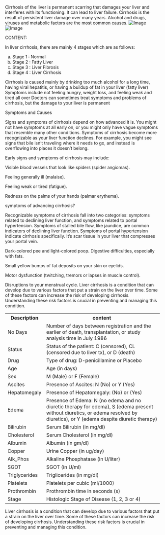 Cirrhosis of the liver is permanent scarring that damages your liver and interferes with its functioning. It can lead to liver failure. Cirrhosis is the result of persistent liver damage over many years. Alcohol and drugs, viruses and metabolic factors are the most common causes.
![Image](https://github.com/user-attachments/assets/3127fc13-6018-405f-9128-fad31b4d93c0)
![Image](https://github.com/user-attachments/assets/c40c0e36-a98e-4cb0-8d4a-7d283ba2cd21)

CONTENT:
</p> In liver cirrhosis, there are mainly 4 stages which are as follows:

<ol type="a">
  <li>Stage 1 : Normal</li>
  <li>Stage 2 : Fatty Liver</li>
  <li>Stage 3 : Liver Fibrosis</li>
  <li>Stage 4 : Liver Cirrhosis</li>
</ol>
Cirrhosis is caused mainly by drinking too much alcohol for a long time, having viral hepatitis, or having a buildup of fat in your liver (fatty liver)
Symptoms include not feeling hungry, weight loss, and feeling weak and tired all over
Doctors can sometimes treat symptoms and problems of cirrhosis, but the damage to your liver is permanent


 </p> Symptoms and Causes
 </p> Signs and symptoms of cirrhosis depend on how advanced it is. You might not have symptoms at all early on, or you might only have vague symptoms that resemble many other conditions. Symptoms of cirrhosis become more recognizable as your liver function declines. For example, you might see signs that bile isn’t traveling where it needs to go, and instead is overflowing into places it doesn’t belong.
 </p> Early signs and symptoms of cirrhosis may include:
 </p> Visible blood vessels that look like spiders (spider angiomas).
 </p> Feeling generally ill (malaise).
 </p> Feeling weak or tired (fatigue).
 </p> Redness on the palms of your hands (palmar erythema).
 </p> symptoms of advancing cirrhosis?
 </p> Recognizable symptoms of cirrhosis fall into two categories: symptoms related to declining liver function, and symptoms related to portal hypertension. Symptoms of stalled bile flow, like jaundice, are common indicators of declining liver function. Symptoms of portal hypertension indicate cirrhosis specifically. It’s scar tissue in your liver that compresses your portal vein.
 </p> Dark-colored pee and light-colored poop.
Digestive difficulties, especially with fats.
</p> Small yellow bumps of fat deposits on your skin or eyelids.
</p> Motor dysfunction (twitching, tremors or lapses in muscle control).
</p> Disruptions to your menstrual cycle.
   
<table>
  <tr>
    <th><b>Description</b></th>
    <th><b>content</b></th>
  </tr>
  <tr>
    <td>No Days</td>
    <td>Number of days between registration and the earlier of death, transplantation, or study analysis time in July 1986</td>
  </tr>
  <tr>
    <td>Status</td>
    <td>Status of the patient: C (censored), CL (censored due to liver tx), or D (death)</td>
  </tr>
  <tr>
    <td>Drug</td>
    <td>Type of drug: D-penicillamine or Placebo</td>
  </tr>
  <tr>
    <td>Age</td>
    <td>Age (in days)</td>
  </tr>
  <tr>
    <td>Sex</td>
    <td>M (Male) or F (Female)</td>
  </tr>
  <tr>
    <td>Ascites</td>
    <td>Presence of Ascites: N (No) or Y (Yes)</td>
  </tr>
  <tr>
    <td>Hepatomegaly</td>
    <td>Presence of Hepatomegaly: (No) or (Yes)</td>
  </tr>
  <tr>
    <td>Edema</td>
    <td>Presence of Edema: N (no edema and no diuretic therapy for edema), S (edema present without diuretics, or edema resolved by diuretics), or Y (edema despite diuretic therapy)</td>
  </tr>
  <tr>
    <td>Bilirubin</td>
    <td>Serum Bilirubin (in mg/dl)</td>
  </tr>
  <tr>
    <td>Cholesterol</td>
    <td>Serum Cholesterol (in mg/dl)</td>
  </tr>
  <tr>
    <td>Albumin</td>
    <td>Albumin (in gm/dl)</td>
  </tr>
  <tr>
    <td>Copper</td>
    <td>Urine Copper (in ug/day)</td>
  </tr>
  <tr>
    <td>Alk_Phos</td>
    <td>Alkaline Phosphatase (in U/liter)</td>
  </tr>
  <tr>
    <td>SGOT</td>
    <td>SGOT (in U/ml)</td>
  </tr>
  <tr>
    <td>Triglycerides</td>
    <td>Triglicerides (in mg/dl)</td>
  </tr>
  <tr>
    <td>Platelets</td>
    <td>Platelets per cubic (ml/1000)</td>
  </tr>
  <tr>
    <td>Prothrombin</td>
    <td>Prothrombin time in seconds (s)</td>
    Liver cirrhosis is a condition that can develop due to various factors that put a strain on the liver over time. Some of these factors can increase the risk of developing cirrhosis. Understanding these risk factors is crucial in preventing and managing this condition.
  </tr>
  <tr>
    <td>Stage</td>
    <td>Histologic Stage of Disease (1, 2, 3 or 4)</td>
  </tr>
</table>
</tr>Liver cirrhosis is a condition that can develop due to various factors that put a strain on the liver over time. Some of these factors can increase the risk of developing cirrhosis. Understanding these risk factors is crucial in preventing and managing this condition.
